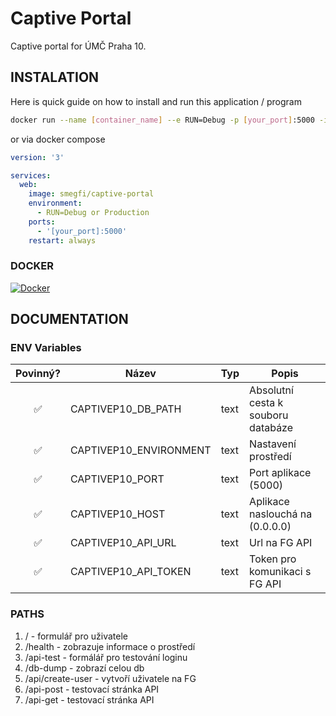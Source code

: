 # Captive Portal

Captive portal for ÚMČ Praha 10.

## INSTALATION
Here is quick guide on how to install and run this application / program

```bash
docker run --name [container_name] --e RUN=Debug -p [your_port]:5000 -idt --restart always smegfi/captive-portal
```

or via docker compose

```yml
version: '3'

services:
  web:
    image: smegfi/captive-portal
    environment:
      - RUN=Debug or Production
    ports:
      - '[your_port]:5000'
    restart: always
```

### DOCKER
[![Docker](https://img.shields.io/docker/image-size/smegfi/pozadavky)](https://hub.docker.com/r/smegfi/pozadavky)

## DOCUMENTATION

### ENV Variables
| Povinný? | Název                   | Typ     | Popis           | 
| :------: |-------------------------|---------|-----------------|
| ✅       | CAPTIVEP10_DB_PATH      | text    | Absolutní cesta k souboru databáze|
| ✅       | CAPTIVEP10_ENVIRONMENT  | text    | Nastavení prostředí |
| ✅       | CAPTIVEP10_PORT         | text    | Port aplikace (5000) |
| ✅       | CAPTIVEP10_HOST         | text    | Aplikace naslouchá na (0.0.0.0) |
| ✅       | CAPTIVEP10_API_URL      | text    | Url na FG API |
| ✅       | CAPTIVEP10_API_TOKEN    | text    | Token pro komunikaci s FG API|


### PATHS

1. / - formulář pro uživatele
1. /health - zobrazuje informace o prostředí
1. /api-test - formálář pro testování loginu
1. /db-dump - zobrazí celou db
1. /api/create-user - vytvoří uživatele na FG
1. /api-post - testovací stránka API
1. /api-get - testovací stránka API